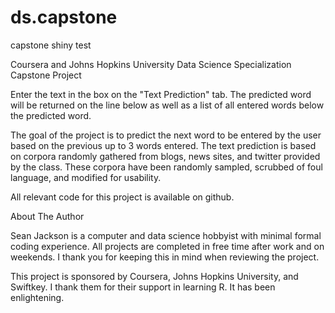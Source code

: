 # ds.capstone
capstone shiny test

Coursera and Johns Hopkins University 
Data Science Specialization Capstone Project

Enter the text in the box on the "Text Prediction" tab. The predicted word will be returned
on the line below as well as a list of all entered words below the predicted word.

The goal of the project is to predict the next word to be entered by the user
based on the previous up to 3 words entered. The text prediction is based on corpora
randomly gathered from blogs, news sites, and twitter provided by the class. These
corpora have been randomly sampled, scrubbed of foul language, and modified for usability.

All relevant code for this project is available on github.

About The Author

Sean Jackson is a computer and data science hobbyist with minimal formal coding experience.
All projects are completed in free time after work and on weekends. I thank you for
keeping this in mind when reviewing the project.

This project is sponsored by Coursera, Johns Hopkins University, and Swiftkey.
I thank them for their support in learning R. It has been enlightening.
